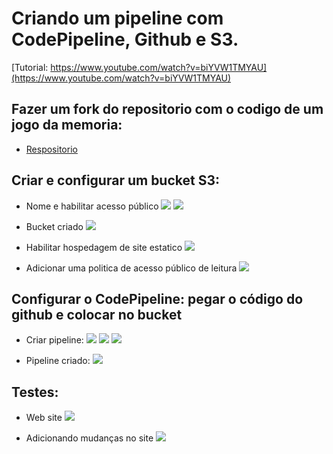 # Criando um pipeline com CodePipeline, Github e S3.

[Tutorial: https://www.youtube.com/watch?v=biYVW1TMYAU](https://www.youtube.com/watch?v=biYVW1TMYAU)

##  Fazer um fork do repositorio com o codigo de um jogo da memoria:
- [Respositorio](https://github.com/tinytechnicaltutorials/codepipeline-s3-game)

## Criar e configurar um bucket S3:
- Nome e habilitar acesso público
	<img src="https://github.com/V1ctor1aTorres/Continuous_Deployment_Pipeline_GitHub_S3/blob/main/images/criar_bucket_1.png">
  <img src="https://github.com/V1ctor1aTorres/Continuous_Deployment_Pipeline_GitHub_S3/blob/main/images/criar_bucket_2.png">
  
- Bucket criado
  <img src="https://github.com/V1ctor1aTorres/Continuous_Deployment_Pipeline_GitHub_S3/blob/main/images/bucket_criado.png">
  
- Habilitar hospedagem de site estatico
  <img src="https://github.com/V1ctor1aTorres/Continuous_Deployment_Pipeline_GitHub_S3/blob/main/images/hospedar_site.png">
  
- Adicionar uma politica de acesso público de leitura 
  <img src="https://github.com/V1ctor1aTorres/Continuous_Deployment_Pipeline_GitHub_S3/blob/main/images/politica.png">

## Configurar o CodePipeline: pegar o código do github e colocar no bucket
- Criar pipeline:
  <img src="https://github.com/V1ctor1aTorres/Continuous_Deployment_Pipeline_GitHub_S3/blob/main/images/configuracao_pipeline_1.png">
  <img src="https://github.com/V1ctor1aTorres/Continuous_Deployment_Pipeline_GitHub_S3/blob/main/images/configuracao_pipeline_2.png">
  <img src="https://github.com/V1ctor1aTorres/Continuous_Deployment_Pipeline_GitHub_S3/blob/main/images/configuracao_pipeline_3.png">
  
- Pipeline criado:
  <img src="https://github.com/V1ctor1aTorres/Continuous_Deployment_Pipeline_GitHub_S3/blob/main/images/pipeline_criado.png">  
  
## Testes:
- Web site
  <img src="https://github.com/V1ctor1aTorres/Continuous_Deployment_Pipeline_GitHub_S3/blob/main/images/teste_site.png">
  
- Adicionando mudanças no site
  <img src="https://github.com/V1ctor1aTorres/Continuous_Deployment_Pipeline_GitHub_S3/blob/main/images/teste_atualizacao_site.png">
